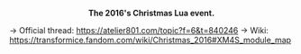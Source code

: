 <p align='center'><b>The 2016's Christmas Lua event.</b></p>

→ Official thread: https://atelier801.com/topic?f=6&t=840246
→ Wiki: https://transformice.fandom.com/wiki/Christmas_2016#XM4S_module_map
